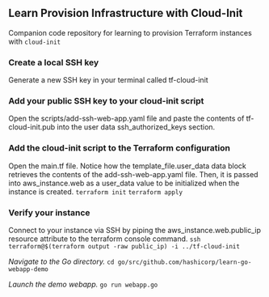 ## Learn Provision Infrastructure with Cloud-Init
Companion code repository for learning to provision Terraform instances with `cloud-init`

### Create a local SSH key
Generate a new SSH key in your terminal called tf-cloud-init

### Add your public SSH key to your cloud-init script
Open the scripts/add-ssh-web-app.yaml file and paste the contents of tf-cloud-init.pub into the user data ssh_authorized_keys section.

### Add the cloud-init script to the Terraform configuration
Open the main.tf file. Notice how the template_file.user_data data block retrieves the contents of the add-ssh-web-app.yaml file. Then, it is passed into aws_instance.web as a user_data value to be initialized when the instance is created.
`terraform init`
`terraform apply`

### Verify your instance
Connect to your instance via SSH by piping the aws_instance.web.public_ip resource attribute to the terraform console command.
`ssh terraform@$(terraform output -raw public_ip) -i ../tf-cloud-init`

*Navigate to the Go directory.*
`cd go/src/github.com/hashicorp/learn-go-webapp-demo`

*Launch the demo webapp.*
`go run webapp.go`
